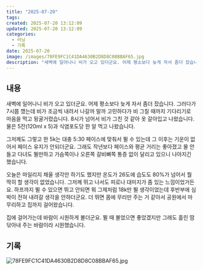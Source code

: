 ```yaml
---
title: "2025-07-20"
tags:
created: 2025-07-20 13:12:09
updated: 2025-07-20 13:12:09
categories:
  - 러닝
  - 기록
date: 2025-07-20
image: /images/78FE9FC1C41DA4630B2D8D8C08BBAF65.jpg
description: "새벽에 일어나니 비가 오고 있더군요. 어제 평소보다 늦게 자서 좀더 잤습니다. 그러다가 7시쯤 깼는데 비가 조금씩 내려서 나갈까 말까 고민하다가 비 그칠 때까지 기다리기로 마음을 먹고 뒹굴거렸습니다. 8시가 넘어서 비가 그친 것 같아 옷 갈아입고 나왔습니다. 물은 5잔(120ml x 5"
---
```


## 내용

새벽에 일어나니 비가 오고 있더군요. 어제 평소보다 늦게 자서 좀더 잤습니다. 그러다가 7시쯤 깼는데 비가 조금씩 내려서 나갈까 말까 고민하다가 비 그칠 때까지 기다리기로 마음을 먹고 뒹굴거렸습니다. 8시가 넘어서 비가 그친 것 같아 옷 갈아입고 나왔습니다. 물은 5잔(120ml x 5)과 식염포도당 한 알 먹고 나왔습니다.

그저께도 그렇고 한 5k는 대충 5:30 페이스에 맞춰서 뛸 수 있는데 그 이후는 기운이 없어서 페이스 유지가 안되더군요. 그래도 작년보다 페이스와 평균 거리는 좋아졌고 물 안들고 다녀도 뛸만하고 가슴쪽이나 오른쪽 갈비뼈쪽 통증 없이 달리고 있으니 나아지긴 했습니다.

오늘은 마일리지 채울 생각만 하기도 했지만 온도가 26도에 습도도 80%가 넘어서 뭘 딱히 할 생각이 없었습니다. 그저께 뛰고 나서도 피로나 대미지가 좀 있는 느낌이었거든요. 하프까지 뛸 수 있으면 뛰고 안되면 뭐 그제처럼 18k만 뛸 생각이었는데 후반부에 심박이 전혀 내려갈 생각을 안하더군요. 더 뛰면 몸에 무리만 주는 거 같아서 공원에서 마무리하고 집까지 걸어왔습니다. 

집에 걸어가는데 바람이 시원하게 불더군요. 뛸 때 불었으면 좋았겠지만 그래도 흘린 땀 닦아내 주는 바람이라 시원했습니다.

## 기록

 
 ![78FE9FC1C41DA4630B2D8D8C08BBAF65.jpg](/images/78FE9FC1C41DA4630B2D8D8C08BBAF65.jpg)
